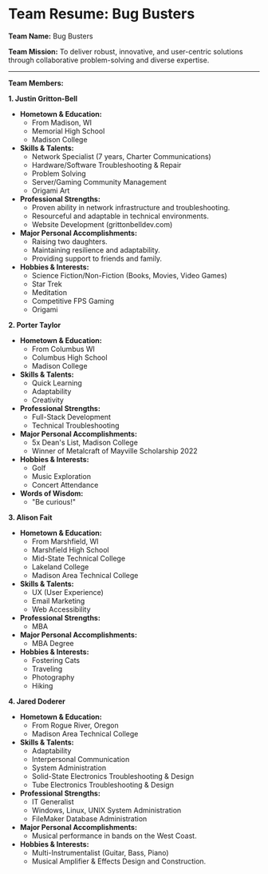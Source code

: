 # Team Resume: Bug Busters

**Team Name:** Bug Busters

**Team Mission:** To deliver robust, innovative, and user-centric solutions through collaborative problem-solving and diverse expertise.

---

**Team Members:**

**1. Justin Gritton-Bell**

* **Hometown & Education:**
    * From Madison, WI
    * Memorial High School
    * Madison College
* **Skills & Talents:**
    * Network Specialist (7 years, Charter Communications)
    * Hardware/Software Troubleshooting & Repair
    * Problem Solving
    * Server/Gaming Community Management
    * Origami Art
* **Professional Strengths:**
    * Proven ability in network infrastructure and troubleshooting.
    * Resourceful and adaptable in technical environments.
    * Website Development (grittonbelldev.com)
* **Major Personal Accomplishments:**
    * Raising two daughters.
    * Maintaining resilience and adaptability.
    * Providing support to friends and family.
* **Hobbies & Interests:**
    * Science Fiction/Non-Fiction (Books, Movies, Video Games)
    * Star Trek
    * Meditation
    * Competitive FPS Gaming
    * Origami

**2. Porter Taylor**

* **Hometown & Education:**
    * From Columbus WI
    * Columbus High School
    * Madison College
* **Skills & Talents:**
    * Quick Learning
    * Adaptability
    * Creativity
* **Professional Strengths:**
    * Full-Stack Development
    * Technical Troubleshooting
* **Major Personal Accomplishments:**
    * 5x Dean's List, Madison College
    * Winner of Metalcraft of Mayville Scholarship 2022
* **Hobbies & Interests:**
    * Golf
    * Music Exploration
    * Concert Attendance
* **Words of Wisdom:**
    * "Be curious!"

**3. Alison Fait**

* **Hometown & Education:**
    * From Marshfield, WI
    * Marshfield High School
    * Mid-State Technical College
    * Lakeland College
    * Madison Area Technical College
* **Skills & Talents:**
    * UX (User Experience)
    * Email Marketing
    * Web Accessibility
* **Professional Strengths:**
    * MBA
* **Major Personal Accomplishments:**
    * MBA Degree
* **Hobbies & Interests:**
    * Fostering Cats
    * Traveling
    * Photography
    * Hiking

**4. Jared Doderer**

* **Hometown & Education:**
    * From Rogue River, Oregon
    * Madison Area Technical College
* **Skills & Talents:**
    * Adaptability
    * Interpersonal Communication
    * System Administration
    * Solid-State Electronics Troubleshooting & Design
    * Tube Electronics Troubleshooting & Design
* **Professional Strengths:**
    * IT Generalist
    * Windows, Linux, UNIX System Administration
    * FileMaker Database Administration
* **Major Personal Accomplishments:**
    * Musical performance in bands on the West Coast.
* **Hobbies & Interests:**
    * Multi-Instrumentalist (Guitar, Bass, Piano)
    * Musical Amplifier & Effects Design and Construction.
